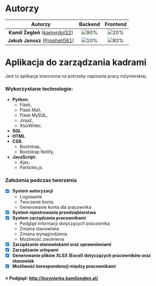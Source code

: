 # Autorzy

| Autorzy | Backend | Frontend |
| :---: | :---: | :---: |
| **Kamil Żegleń** ([kamyrdol32](https://github.com/kamyrdol32))  | ![90%](https://progress-bar.dev/90)  | ![20%](https://progress-bar.dev/20)  |
| **Jakub Janusz** ([Prophet061](https://github.com/Prophet061))  | ![10%](https://progress-bar.dev/10)  | ![80%](https://progress-bar.dev/80)  |

# Aplikacja do zarządzania kadrami

Jest to aplikacja stworzona na potrzeby napisania pracy inżynierskiej. 

### Wykorzystane technologie:
  - **Python**:
      - Flask,
      - Flask Mail,
      - Flask MySQL,
      - Jinja2,
      - XlsxWriter,
  - **SQL**
  - **HTML**
  - **CSS**:
    - Bootstrap,
    - Bootstrap Notify,
  - **JavaScript**:
    - Ajax,
    - Particles.js.

### Założenia podczas tworzenia

- [x] **System autoryzacji**
  - Logowanie
  - Tworzenie konta
  - Generowanie konta dla pracownika
- [x] **System rejestrowania przedsiębiorstwa**
- [x] **System zarządzania pracownikami**
  - Podgląd informacji dotyczących pracownika
  - Zmiana stanowiska
  - Zmiana wynagrodzenia
  - Możliwość zwolnienia
- [x] **Zarządzanie stanowiskami oraz uprawnieniami**
- [x] **Zarządzanie urlopami**
- [x] **Generowanie plików XLSX (Excel) dotyczących pracowników oraz stanowisk**
- [x] **Możliwość korespondencji między pracownikami**

#### :star: Podgląd: http://inzynierka.kamilzeglen.pl/
